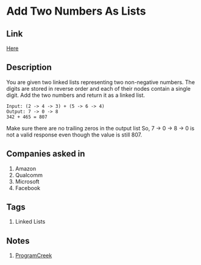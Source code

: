 # Add Two Numbers As Lists

## Link

[Here](https://www.interviewbit.com/problems/add-two-numbers-as-lists/)

## Description

You are given two linked lists representing two non-negative numbers. The digits are stored in reverse order and each of their nodes contain a single digit. Add the two numbers and return it as a linked list.

```text
Input: (2 -> 4 -> 3) + (5 -> 6 -> 4)
Output: 7 -> 0 -> 8
342 + 465 = 807
```

Make sure there are no trailing zeros in the output list
So, 7 -> 0 -> 8 -> 0 is not a valid response even though the value is still 807.

## Companies asked in

1. Amazon
1. Qualcomm
1. Microsoft
1. Facebook

## Tags

1. Linked Lists

## Notes

1. [ProgramCreek](https://www.programcreek.com/2012/12/add-two-numbers/)